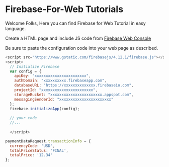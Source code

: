 # Firebase-For-Web Tutorials


Welcome Folks, Here you can find Firebase for Web Tutorial in easy language.

Create a HTML page and include JS code from [Firebase Web Console](https://console.firebase.google.com)

Be sure to paste the configuration code into your web page as described.
```js
<script src="https://www.gstatic.com/firebasejs/4.12.1/firebase.js"></script>
<script>
  // Initialize Firebase
  var config = {
    apiKey: "xxxxxxxxxxxxxxxxxxxxxxx",
    authDomain: "xxxxxxxxxx.firebaseapp.com",
    databaseURL: "https://xxxxxxxxxxxxxx.firebaseio.com",
    projectId: "xxxxxxxxxxxxxxxxxxxxxxx",
    storageBucket: "xxxxxxxxxxxxxxxxxxxxxxx.appspot.com",
    messagingSenderId: "xxxxxxxxxxxxxxxxxxxxxxx"
  };
  firebase.initializeApp(config);
  
  // your code
  //...
  
  </script>

```
```js
paymentDataRequest.transactionInfo = {
  currencyCode: 'USD',
  totalPriceStatus: 'FINAL',
  totalPrice: '12.34'
};


```
